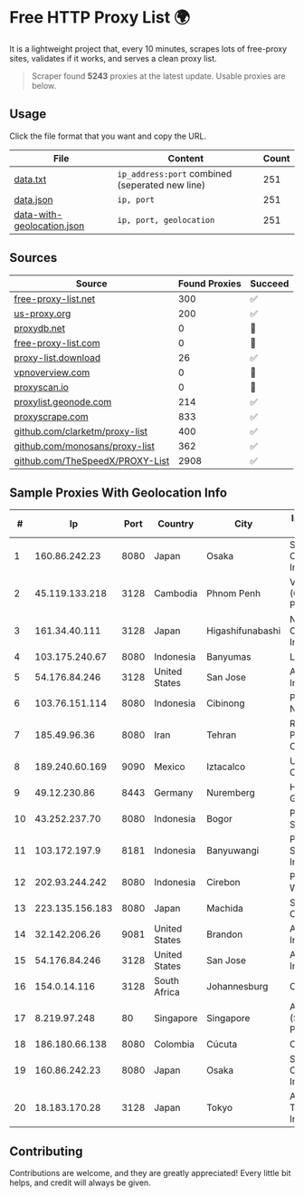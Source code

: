 
# Free HTTP Proxy List 🌍

It is a lightweight project that, every 10 minutes, scrapes lots of free-proxy sites, validates if it works, and serves a clean proxy list.


> Scraper found **5243** proxies at the latest update. Usable proxies are below.

## Usage

Click the file format that you want and copy the URL.


|File|Content|Count|
|----|-------|-----|
|[data.txt](https://raw.githubusercontent.com/themiralay/Proxy-List-World/master/data.txt)|`ip_address:port` combined (seperated new line)|251|
|[data.json](https://raw.githubusercontent.com/themiralay/Proxy-List-World/master/data.json)|`ip, port`|251|
|[data-with-geolocation.json](https://raw.githubusercontent.com/themiralay/Proxy-List-World/master/data-with-geolocation.json)|`ip, port, geolocation`|251|

## Sources

|Source|Found Proxies|Succeed|
|------|-------------|-------|
|[free-proxy-list.net](https://free-proxy-list.net)|300|✅|
|[us-proxy.org](https://www.us-proxy.org)|200|✅|
|[proxydb.net](http://proxydb.net)|0|🚫|
|[free-proxy-list.com](https://free-proxy-list.com/?page=&port=&type%5B%5D=http&type%5B%5D=https&up_time=0&search=Search)|0|🚫|
|[proxy-list.download](https://www.proxy-list.download/HTTP)|26|✅|
|[vpnoverview.com](https://vpnoverview.com/privacy/anonymous-browsing/free-proxy-servers)|0|🚫|
|[proxyscan.io](https://www.proxyscan.io)|0|🚫|
|[proxylist.geonode.com](https://proxylist.geonode.com/api/proxy-list?limit=300&page=1&sort_by=lastChecked&sort_type=desc&protocols=http,https)|214|✅|
|[proxyscrape.com](https://api.proxyscrape.com/v2/?request=displayproxies&protocol=http&timeout=10000&country=all&ssl=all&anonymity=all)|833|✅|
|[github.com/clarketm/proxy-list](https://raw.githubusercontent.com/clarketm/proxy-list/master/proxy-list-raw.txt)|400|✅|
|[github.com/monosans/proxy-list](https://raw.githubusercontent.com/monosans/proxy-list/main/proxies/http.txt)|362|✅|
|[github.com/TheSpeedX/PROXY-List](https://raw.githubusercontent.com/TheSpeedX/PROXY-List/master/http.txt)|2908|✅|


## Sample Proxies With Geolocation Info

|#|Ip|Port|Country|City|Internet Service Provider|
|-|--|----|-------|----|-------------------------|
|1|160.86.242.23|8080|Japan|Osaka|Sony Network Communications Inc|
|2|45.119.133.218|3128|Cambodia|Phnom Penh|VIETTEL (CAMBODIA) PTE., LTD|
|3|161.34.40.111|3128|Japan|Higashifunabashi|NTT PC Communications, Inc.|
|4|103.175.240.67|8080|Indonesia|Banyumas|LDP|
|5|54.176.84.246|3128|United States|San Jose|Amazon.com, Inc.|
|6|103.76.151.114|8080|Indonesia|Cibinong|PT. Java Digital Nusantara|
|7|185.49.96.36|8080|Iran|Tehran|Rayaneh Pardazan Baran Co. Ltd.|
|8|189.240.60.169|9090|Mexico|Iztacalco|Uninet S.A. de C.V.|
|9|49.12.230.86|8443|Germany|Nuremberg|Hetzner Online GmbH|
|10|43.252.237.70|8080|Indonesia|Bogor|PT Usaha Adi Sanggoro|
|11|103.172.197.9|8181|Indonesia|Banyuwangi|PT Cahaya Solusindo Internusa|
|12|202.93.244.242|8080|Indonesia|Cirebon|PT. Dutakom Wibawa Putra|
|13|223.135.156.183|8080|Japan|Machida|So-net Corporation|
|14|32.142.206.26|9081|United States|Brandon|AT&T Services, Inc.|
|15|54.176.84.246|3128|United States|San Jose|Amazon.com, Inc.|
|16|154.0.14.116|3128|South Africa|Johannesburg|Cisp IP3|
|17|8.219.97.248|80|Singapore|Singapore|Alibaba Cloud (Singapore) Private Limited|
|18|186.180.66.138|8080|Colombia|Cúcuta|Colombia Móvil|
|19|160.86.242.23|8080|Japan|Osaka|Sony Network Communications Inc|
|20|18.183.170.28|3128|Japan|Tokyo|Amazon Technologies Inc.|



## Contributing

Contributions are welcome, and they are greatly appreciated! Every
little bit helps, and credit will always be given.

